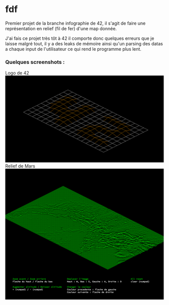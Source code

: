 # fdf

Premier projet de la branche infographie de 42, il s'agit de faire une représentation en relief (fil de fer) d'une map donnée.

J'ai fais ce projet très tôt à 42 il comporte donc quelques erreurs que je laisse malgré tout, il y a des leaks de mémoire ainsi qu'un parsing des datas a chaque input de l'utilisateur ce qui rend le programme plus lent.

### Quelques screenshots :

Logo de 42
![alt tag](https://github.com/fdel-car/FdF/blob/master/img/42.png)
Relief de Mars
![alt tag](https://github.com/fdel-car/FdF/blob/master/img/mars.png)
